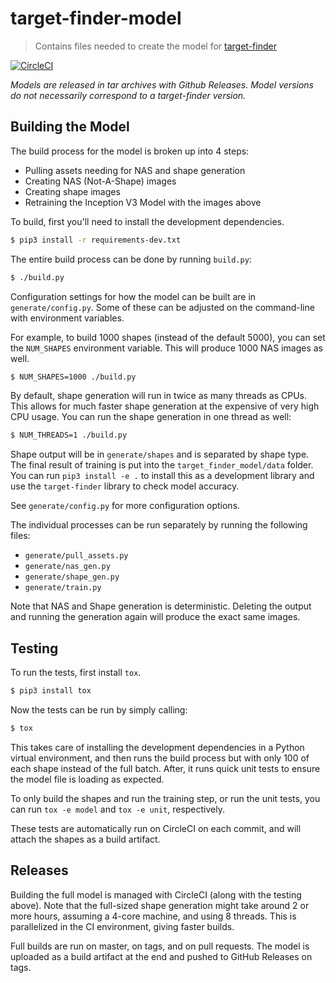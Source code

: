 # target-finder-model

> Contains files needed to create the model for
> [target-finder](https://github.com/uavaustin/target-finder)

[![CircleCI](https://circleci.com/gh/uavaustin/target-finder-model/tree/master.svg?style=svg)](https://circleci.com/gh/uavaustin/target-finder-model/tree/master)

*Models are released in tar archives with Github Releases. Model versions do
not necessarily correspond to a target-finder version.*

## Building the Model

The build process for the model is broken up into 4 steps:

- Pulling assets needing for NAS and shape generation
- Creating NAS (Not-A-Shape) images
- Creating shape images
- Retraining the Inception V3 Model with the images above

To build, first you'll need to install the development dependencies.

```sh
$ pip3 install -r requirements-dev.txt
```

The entire build process can be done by running `build.py`:

```sh
$ ./build.py
```

Configuration settings for how the model can be built are in
`generate/config.py`. Some of these can be adjusted on the command-line with
environment variables.

For example, to build 1000 shapes (instead of the default 5000), you can set
the `NUM_SHAPES` environment variable. This will produce 1000 NAS images as
well.

```sh
$ NUM_SHAPES=1000 ./build.py
```

By default, shape generation will run in twice as many threads as CPUs. This
allows for much faster shape generation at the expensive of very high CPU
usage. You can run the shape generation in one thread as well:

```sh
$ NUM_THREADS=1 ./build.py
```

Shape output will be in `generate/shapes` and is separated by shape type. The
final result of training is put into the `target_finder_model/data` folder. You
can run `pip3 install -e .` to install this as a development library and use
the `target-finder` library to check model accuracy.

See `generate/config.py` for more configuration options.

The individual processes can be run separately by running the following files:

- `generate/pull_assets.py`
- `generate/nas_gen.py`
- `generate/shape_gen.py`
- `generate/train.py`

Note that NAS and Shape generation is deterministic. Deleting the output and
running the generation again will produce the exact same images.

## Testing

To run the tests, first install `tox`.

```sh
$ pip3 install tox
```

Now the tests can be run by simply calling:

```sh
$ tox
```

This takes care of installing the development dependencies in a Python virtual
environment, and then runs the build process but with only 100 of each shape
instead of the full batch. After, it runs quick unit tests to ensure the model
file is loading as expected.

To only build the shapes and run the training step, or run the unit tests, you
can run `tox -e model` and `tox -e unit`, respectively.

These tests are automatically run on CircleCI on each commit, and will attach
the shapes as a build artifact.

## Releases

Building the full model is managed with CircleCI (along with the testing
above). Note that the full-sized shape generation might take around 2 or more
hours, assuming a 4-core machine, and using 8 threads. This is parallelized in
the CI environment, giving faster builds.

Full builds are run on master, on tags, and on pull requests. The model is
uploaded as a build artifact at the end and pushed to GitHub Releases on tags.
